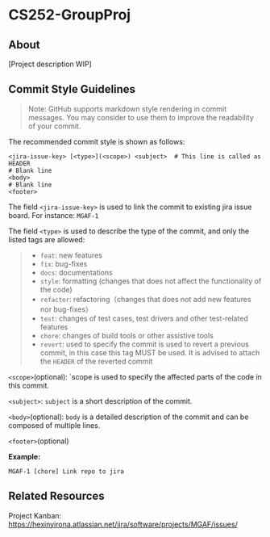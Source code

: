 # CS252-GroupProj

## About

[Project description WIP]

## Commit Style Guidelines

> Note: GitHub supports markdown style rendering in commit messages. You may consider to use them to improve the readability of your commit.

The recommended commit style is shown as follows:

```
<jira-issue-key> [<type>](<scope>) <subject>  # This line is called as HEADER
# Blank line
<body>
# Blank line
<footer>
```

The field `<jira-issue-key>` is used to link the commit to existing jira issue board. For instance: `MGAF-1`

The field `<type>` is used to describe the type of the commit, and only the listed tags are allowed:

> - `feat`: new features
> - `fix`: bug-fixes
> - `docs`: documentations
> - `style`: formatting (changes that does not affect the functionality of the code)
> - `refactor`: refactoring（changes that does not add new features nor bug-fixes）
> - `test`: changes of test cases, test drivers and other test-related features
> - `chore`: changes of build tools or other assistive tools
> - `revert`: used to specify the commit is used to revert a previous commit, in this case this tag MUST be used. It is advised to attach the `HEADER` of the reverted commit

`<scope>`(optional): `scope is used to specify the affected parts of the code in this commit.

`<subject>`: `subject` is a short description of the commit.

`<body>`(optional): `body` is a detailed description of the commit and can be composed of multiple lines.

`<footer>`(optional)

**Example:**

```
MGAF-1 [chore] Link repo to jira
```

## Related Resources

Project Kanban: https://hexinyirona.atlassian.net/jira/software/projects/MGAF/issues/